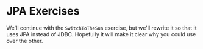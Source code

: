 # JPA Exercises

We'll continue with the `SwitchToTheSun` exercise, but we'll rewrite it so that it uses JPA instead of JDBC.
Hopefully it will make it clear why you could use over the other. 